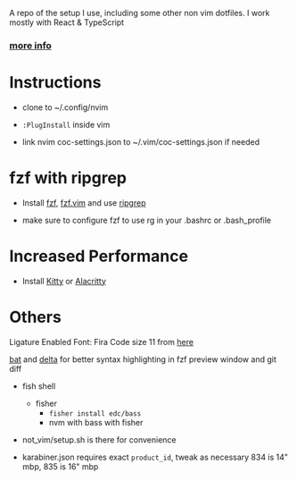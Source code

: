 A repo of the setup I use, including some other non vim dotfiles. I work mostly
with React & TypeScript

### [more info](https://github.com/ivandaho/vimdotfiles/blob/master/vimrc)

# Instructions

- clone to ~/.config/nvim

- `:PlugInstall` inside vim
- link nvim coc-settings.json to ~/.vim/coc-settings.json if needed

# fzf with ripgrep

- Install [fzf](https://github.com/junegunn/fzf/),
  [fzf.vim](https://github.com/junegunn/fzf.vim) and use
  [ripgrep](https://github.com/BurntSushi/ripgrep)

- make sure to configure fzf to use rg in your .bashrc or .bash_profile

# Increased Performance

- Install [Kitty](https://sw.kovidgoyal.net/kitty/) or
  [Alacritty](https://github.com/alacritty/alacritty)

# Others

Ligature Enabled Font: Fira Code size 11 from
[here](https://github.com/tonsky/FiraCode)

[bat](https://github.com/sharkdp/bat) and
[delta](https://github.com/dandavison/delta) for better syntax highlighting in fzf preview window and git diff

- fish shell
  - fisher
	- `fisher install edc/bass`
	- nvm with bass with fisher

- not_vim/setup.sh is there for convenience
- karabiner.json requires exact `product_id`, tweak as necessary 834 is 14"
	mbp, 835 is 16" mbp
